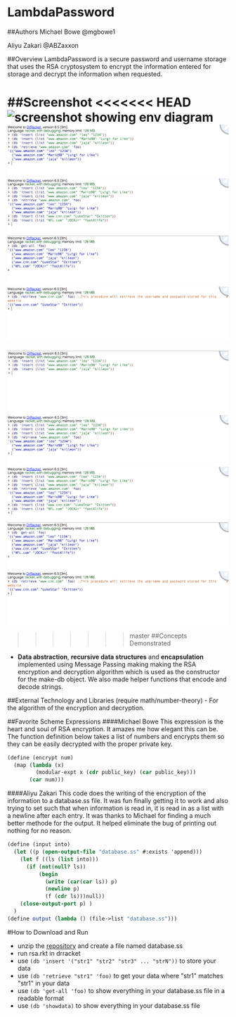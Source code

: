 # LambdaPassword

##Authors
Michael Bowe @mgbowe1

Aliyu Zakari @ABZaxxon

##Overview
LambdaPassword is a secure password and username storage that uses the RSA cryptosystem to encrypt the information entered for storage and decrypt the information when requested.

##Screenshot
<<<<<<< HEAD
![screenshot showing env diagram](SA_screenshots_1.png)
![alt tag](https://github.com/oplS16projects/LambdaExpress_Aliyu-And-Michael_Secure-Password-Storage/blob/ABZaxxonReadMe/RSA_screenshots_2.png)
![alt tag](https://github.com/oplS16projects/LambdaExpress_Aliyu-And-Michael_Secure-Password-Storage/blob/ABZaxxonReadMe/RSA_screenshots_3.png)
![alt tag](https://github.com/oplS16projects/LambdaExpress_Aliyu-And-Michael_Secure-Password-Storage/blob/ABZaxxonReadMe/RSA_screenshots_4.png)
![alt tag](https://github.com/oplS16projects/LambdaExpress_Aliyu-And-Michael_Secure-Password-Storage/blob/ABZaxxonReadMe/RSA_screenshots_5.png)
=======
![alt tag](https://github.com/oplS16projects/LambdaExpress_Aliyu-And-Michael_Secure-Password-Storage/blob/master/RSA_screenshots_1.png)
![alt tag](https://github.com/oplS16projects/LambdaExpress_Aliyu-And-Michael_Secure-Password-Storage/blob/master/RSA_screenshots_2.png)
![alt tag](https://github.com/oplS16projects/LambdaExpress_Aliyu-And-Michael_Secure-Password-Storage/blob/master/RSA_screenshots_3.png)
![alt tag](https://github.com/oplS16projects/LambdaExpress_Aliyu-And-Michael_Secure-Password-Storage/blob/master/RSA_screenshots_4.png)
![alt tag](https://github.com/oplS16projects/LambdaExpress_Aliyu-And-Michael_Secure-Password-Storage/blob/master/RSA_screenshots_5.png)
>>>>>>> master
##Concepts Demonstrated
* **Data abstraction**, **recursive data structures** and **encapsulation**  implemented using Message Passing making making the RSA encryption and decryption algorithm which is used as the constructor for the make-db object. We also made helper functions that encode and decode strings.

##External Technology and Libraries
(require math/number-theory) - For the algorithm of the encryption and decryption.


##Favorite Scheme Expressions
####Michael Bowe
This expression is the heart and soul of RSA encryption. It amazes me how elegant this can be. The function definition below takes a list of numbers and encrypts them so they can be easily decrypted with the proper private key.
```scheme
(define (encrypt num)
  (map (lambda (x)
         (modular-expt x (cdr public_key) (car public_key)))
       (car num)))
```
####Aliyu Zakari
This code does the writing of the encryption of the information to a database.ss file. It was fun finally getting it to work and also trying to set such that when information is read in, it is read in as a list with a newline after each entry. It was thanks to Michael for finding a much better methode for the output. It helped eliminate the bug of printing out nothing for no reason.
```scheme
(define (input into)
  (let ((p (open-output-file "database.ss" #:exists 'append)))
    (let f ((ls (list into)))    
      (if (not(null? ls))
          (begin
            (write (car(car ls)) p)
            (newline p)
            (f (cdr ls)))null))
    (close-output-port p) )
  )
(define output (lambda () (file->list "database.ss")))
```


#How to Download and Run
* unzip the [repository](https://github.com/oplS16projects/LambdaExpress_Aliyu-And-Michael_Secure-Password-Storage/releases/tag/v0.2) and create a file named database.ss
* run rsa.rkt in drracket
* use ```(db 'insert '("str1" "str2" "str3" ... "strN"))``` to store your data
* use ```(db 'retrieve "str1" 'foo)``` to get your data where "str1" matches "str1" in your data
* use ```(db 'get-all 'foo)``` to show everything in your database.ss file in a readable format
* use ```(db 'showdata)``` to show everything in your database.ss file
